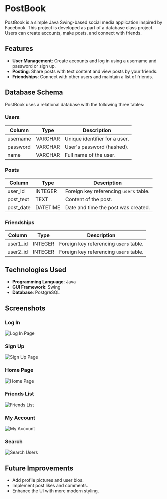 # PostBook

PostBook is a simple Java Swing-based social media application inspired by Facebook. This project is developed as part of a database class project. Users can create accounts, make posts, and connect with friends.

## Features
- **User Management**: Create accounts and log in using a username and password or sign up.
- **Posting**: Share posts with text content and view posts by your friends.
- **Friendships**: Connect with other users and maintain a list of friends.

## Database Schema
PostBook uses a relational database with the following three tables:

### Users
| Column      | Type    | Description                     |
|-------------|---------|---------------------------------|
| username    | VARCHAR | Unique identifier for a user.  |
| password    | VARCHAR | User's password (hashed).      |
| name        | VARCHAR | Full name of the user.         |

### Posts
| Column      | Type     | Description                              |
|-------------|----------|------------------------------------------|
| user_id     | INTEGER  | Foreign key referencing `users` table.  |
| post_text   | TEXT     | Content of the post.                    |
| post_date   | DATETIME | Date and time the post was created.     |

### Friendships
| Column      | Type    | Description                              |
|-------------|---------|------------------------------------------|
| user1_id    | INTEGER | Foreign key referencing `users` table.  |
| user2_id    | INTEGER | Foreign key referencing `users` table.  |

## Technologies Used
- **Programming Language**: Java
- **GUI Framework**: Swing
- **Database**: PostgreSQL

## Screenshots
### Log In
![Log In Page](https://github.com/user-attachments/assets/0192babb-c3cd-4cb2-94b9-362cedee633d)
### Sign Up
![Sign Up Page](https://github.com/user-attachments/assets/01e00dfd-2db8-4c9e-b89a-ff33ee7cb014)
### Home Page
![Home Page](https://github.com/user-attachments/assets/931356cd-2222-46bd-a5e8-ea05f0fddac9)
### Friends List
![Friends List](https://github.com/user-attachments/assets/6434889d-4a3d-49ec-bd6a-e046b92dca3f)
### My Account
![My Account](https://github.com/user-attachments/assets/74e34385-c848-4cac-8d08-6e677da0ef26)
### Search
![Search Users](https://github.com/user-attachments/assets/e4d6aa92-d3be-4812-811a-94f3c74fc258)

## Future Improvements
- Add profile pictures and user bios.
- Implement post likes and comments.
- Enhance the UI with more modern styling.

